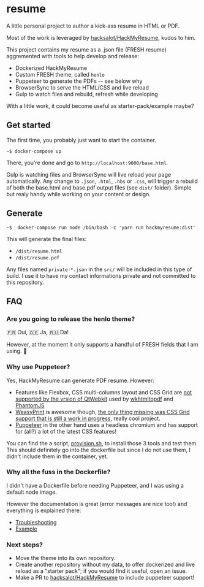 # resume

A little personal project to author a kick-ass resume in HTML or PDF.

Most of the work is leveraged by [hacksalot/HackMyResume](https://github.com/hacksalot/HackMyResume), kudos to him.

This project contains my resume as a .json file (FRESH resume) aggremented with tools to help develop and release:

- Dockerized HackMyResume
- Custom FRESH theme, called `henlo`
- Puppeteer to generate the PDFs -- see below why
- BrowserSync to serve the HTML/CSS and live reload
- Gulp to watch files and rebuild, refresh while developing

With a little work, it could become useful as starter-pack/example maybe?

## Get started

The first time, you probably just want to start the container.

```
~$ docker-compose up
```

There, you're done and go to `http://localhost:9000/base.html`.

Gulp is watching files and BrowserSync will live reload your page automatically. Any change to `.json`, `.html`, `.hbs` or `.css`, will trigger a rebuild of both the base.html and base.pdf output files (see `dist/` folder). Simple but realy handy while working on your content or design.

## Generate

```
~$  docker-compose run node /bin/bash -c 'yarn run hackmyresume:dist'
```

This will generate the final files:
- `/dist/resume.html`
- `/dist/resume.pdf`

Any files named `private-*.json` in the `src/` will be included in this type of build. I use it to have my contact informations private and not committed to this repository.

## FAQ

### Are you going to release the henlo theme?

🇫🇷 Oui, 🇩🇪 Ja, 🇷🇺 Da!

However, at the moment it only supports a handful of FRESH fields that I am using. 👹

### Why use Puppeteer?

Yes, HackMyResume can generate PDF resume. However:

- Features like Flexbox, CSS multi-columns layout and CSS Grid are [not supported by the vrsion of QtWebkit](http://trac.webkit.org/wiki/QtWebKitFeatures22) used by [wkhtmltopdf](https://wkhtmltopdf.org/) and [PhantomJS](https://phantomjs.org/)
- [WeasyPrint](https://github.com/Kozea/WeasyPrint) is awesome though, [the only thing missing was CSS Grid support that is still a work in progress](https://github.com/Kozea/WeasyPrint/issues/543), really cool project.
- [Puppeteer](https://github.com/GoogleChrome/puppeteer) in the other hand uses a headless chromium and has support for (all?) a lot of the latest CSS features!

You can find the a script, [provision.sh](https://github.com/adrienrn/resume/blob/dev/scripts/provision.sh), to install those 3 tools and test them. This should definitely go into the dockerfile but since I do not use them, I didn't include them in the container, yet.

### Why all the fuss in the Dockerfile?

I didn't have a Dockerfile before needing Puppeteer, and I was using a default node image.

However the documentation is great (error messages are nice too!) and everything is explained there:
- [Troubleshooting](https://github.com/GoogleChrome/puppeteer/blob/master/docs/troubleshooting.md#running-puppeteer-in-docker)
- [Example](https://github.com/ebidel/try-puppeteer/tree/1ce29c6a2068bb824c59a71958af7b8607179fc4)

### Next steps?

- Move the theme into its own repository.
- Create another repository without my data, to offer dockerized and live reload as a "starter pack"; if you would find it useful, open an issue.
- Make a PR to [hacksalot/HackMyResume](https://github.com/hacksalot/HackMyResume) to include puppeteer support!

